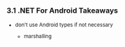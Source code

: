 ### 3.1 .NET For Android Takeaways

<small>

*   don't use Android types if not necessary

    *   marshalling

</small>